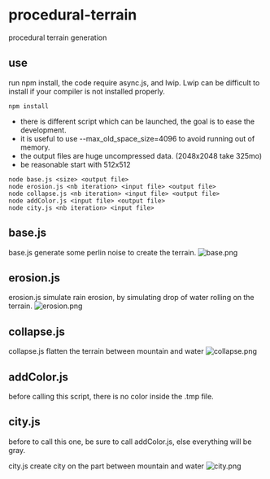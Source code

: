 # procedural-terrain
procedural terrain generation

## use

run npm install, the code require async.js, and lwip. Lwip can be difficult to install if your compiler is not installed properly.

```
npm install
```

* there is different script which can be launched, the goal is to ease the development.
* it is useful to use --max_old_space_size=4096 to avoid running out of memory.
* the output files are huge uncompressed data. (2048x2048 take 325mo)
* be reasonable start with 512x512

```
node base.js <size> <output file>
node erosion.js <nb iteration> <input file> <output file>
node collapse.js <nb iteration> <input file> <output file>
node addColor.js <input file> <output file>
node city.js <nb iteration> <input file>
```

## base.js

base.js generate some perlin noise to create the terrain.
![base.png](/base.png)

## erosion.js

erosion.js simulate rain erosion, by simulating drop of water rolling on the terrain.
![erosion.png](/erosion.png)

## collapse.js

collapse.js flatten the terrain between mountain and water
![collapse.png](/collapse.png)

## addColor.js

before calling this script, there is no color inside the .tmp file.

## city.js

before to call this one, be sure to call addColor.js, else everything will be gray.

city.js create city on the part between mountain and water
![city.png](/city.png)

